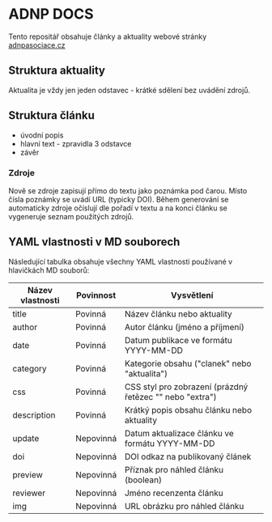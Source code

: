 # ADNP DOCS

Tento repositář obsahuje články a aktuality webové stránky [adnpasociace.cz](https://adnpasociace.cz)

## Struktura aktuality

Aktualita je vždy jen jeden odstavec - krátké sdělení bez uvádění zdrojů. 



## Struktura článku

- úvodní popis
- hlavní text - zpravidla 3 odstavce
- závěr



### Zdroje

Nově se zdroje zapisují přímo do textu jako poznámka pod čarou. Místo čísla poznámky se uvádí URL (typicky DOI). Během generování se automaticky zdroje očíslují dle pořadí v textu a na konci článku se vygeneruje seznam použitých zdrojů.

## YAML vlastnosti v MD souborech

Následující tabulka obsahuje všechny YAML vlastnosti používané v hlavičkách MD souborů:

| Název vlastnosti | Povinnost | Vysvětlení |
|------------------|-----------|------------|
| title | Povinná | Název článku nebo aktuality |
| author | Povinná | Autor článku (jméno a příjmení) |
| date | Povinná | Datum publikace ve formátu YYYY-MM-DD |
| category | Povinná | Kategorie obsahu ("clanek" nebo "aktualita") |
| css | Povinná | CSS styl pro zobrazení (prázdný řetězec "" nebo "extra") |
| description | Povinná | Krátký popis obsahu článku nebo aktuality |
| update | Nepovinná | Datum aktualizace článku ve formátu YYYY-MM-DD |
| doi | Nepovinná | DOI odkaz na publikovaný článek |
| preview | Nepovinná | Příznak pro náhled článku (boolean) |
| reviewer | Nepovinná | Jméno recenzenta článku |
| img | Nepovinná | URL obrázku pro náhled článku |